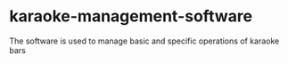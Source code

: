 # karaoke-management-software
 The software is used to manage basic and specific operations of karaoke bars

